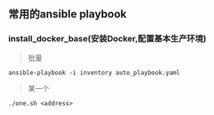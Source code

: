 ## 常用的ansible playbook

### install_docker_base(安装Docker,配置基本生产环境)

>批量

```shell
ansible-playbook -i inventory auto_playbook.yaml
```
> 某一个
```shell
./one.sh <address>
```
